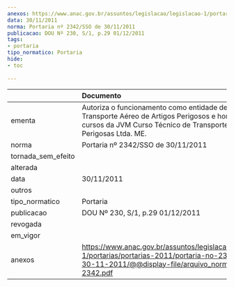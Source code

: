 ```yaml
---
anexos: https://www.anac.gov.br/assuntos/legislacao/legislacao-1/portarias/portarias-2011/portaria-no-2342-sso-de-30-11-2011/@@display-file/arquivo_norma/PA2011-2342.pdf
data: 30/11/2011
norma: Portaria nº 2342/SSO de 30/11/2011
publicacao: DOU Nº 230, S/1, p.29 01/12/2011
tags:
- portaria
tipo_normatico: Portaria
hide: 
- toc 
 
---
```


|                    | Documento                                                                                                                                                                       |
|:-------------------|:--------------------------------------------------------------------------------------------------------------------------------------------------------------------------------|
| ementa             | Autoriza o funcionamento como entidade de ensino de Transporte Aéreo de Artigos Perigosos e homologa os cursos da JVM Curso Técnico de Transporte de Cargas Perigosas Ltda. ME. |
| norma              | Portaria nº 2342/SSO de 30/11/2011                                                                                                                                              |
| tornada_sem_efeito |                                                                                                                                                                                 |
| alterada           |                                                                                                                                                                                 |
| data               | 30/11/2011                                                                                                                                                                      |
| outros             |                                                                                                                                                                                 |
| tipo_normatico     | Portaria                                                                                                                                                                        |
| publicacao         | DOU Nº 230, S/1, p.29 01/12/2011                                                                                                                                                |
| revogada           |                                                                                                                                                                                 |
| em_vigor           |                                                                                                                                                                                 |
| anexos             | https://www.anac.gov.br/assuntos/legislacao/legislacao-1/portarias/portarias-2011/portaria-no-2342-sso-de-30-11-2011/@@display-file/arquivo_norma/PA2011-2342.pdf               |